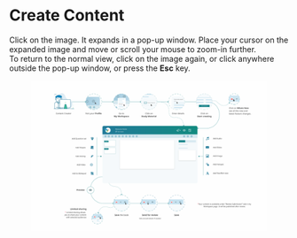 # Create Content

Click on the image. It expands in a pop-up window. Place your cursor on the expanded image and move or scroll your mouse to zoom-in further.\
To return to the normal view, click on the image again, or click anywhere outside the pop-up window, or press the **Esc** key.

<figure><img src="../../../../../../.gitbook/assets/create_content (1).svg" alt=""><figcaption></figcaption></figure>
